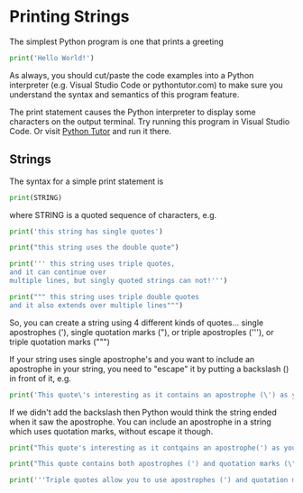 # Printing Strings

The simplest Python program is one that prints a greeting
``` python
print('Hello World!')
```

As always, you should cut/paste the code examples into a Python interpreter (e.g. Visual Studio Code or pythontutor.com)
to make sure you understand the syntax and semantics of this program feature.

The print statement causes the Python interpreter to display some characters on the output terminal.
Try running this program in Visual Studio Code.
Or visit [Python Tutor](https://pythontutor.com) and run it there.

## Strings
The syntax for a simple print statement is
``` python
print(STRING)
```
where STRING is a quoted sequence of characters, e.g.
``` python
print('this string has single quotes')

print("this string uses the double quote")

print(''' this string uses triple quotes,
and it can continue over
multiple lines, but singly quoted strings can not!''')

print(""" this string uses triple double quotes
and it also extends over multiple lines""")
```

So, you can create a string using 4 different kinds of quotes...
single apostrophes ('), single quotation marks ("), or triple apostroples ('''),
or triple quotation marks (""")

If your string uses single apostrophe's and you want to include an apostrophe 
in your string, you need to "escape" it by putting a backslash (\) in front of it, e.g.

``` python
print('This quote\'s interesting as it contains an apostrophe (\') as you can see')
```

If we didn't add the backslash then Python would think the string ended when it saw the apostrophe.
You can include an apostrophe in a string which uses quotation marks, without escape it though.

``` python
print("This quote's interesting as it contqains an apostrophe(') as you can see")

print("This quote contains both apostrophes (') and quotation marks (\") so it needs to use an escape")

print('''Triple quotes allow you to use apostrophes (') and quotation marks (") without escaping them!''')
```

